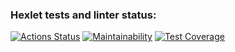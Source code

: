 ### Hexlet tests and linter status:
[![Actions Status](https://github.com/Mamina1radost/python-project-50/actions/workflows/hexlet-check.yml/badge.svg)](https://github.com/Mamina1radost/python-project-50/actions)
[![Maintainability](https://api.codeclimate.com/v1/badges/06ee9e704a14176e1ce0/maintainability)](https://codeclimate.com/github/Mamina1radost/python-project-50/maintainability)
[![Test Coverage](https://api.codeclimate.com/v1/badges/06ee9e704a14176e1ce0/test_coverage)](https://codeclimate.com/github/Mamina1radost/python-project-50/test_coverage)